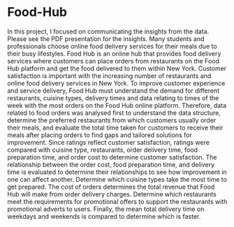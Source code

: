 # Food-Hub
In this project, I focused on communicating the insights from the data. Please see the PDF presentation for the insights.
Many students and professionals choose online food delivery services for their meals due to their busy lifestyles. Food Hub is an online hub that provides food delivery services where customers can place orders from restaurants on the Food Hub platform and get the food delivered to them within New York. Customer satisfaction is important with the increasing number of restaurants and online food delivery services in New York. To improve customer experience and service delivery, Food Hub must understand the demand for different restaurants, cuisine types, delivery times and data relating to times of the week with the most orders on the Food Hub online platform. Therefore, data related to food orders was analysed first to understand the data structure, determine the preferred restaurants from which customers usually order their meals, and evaluate the total time taken for customers to receive their meals after placing orders to find gaps and tailored solutions for improvement. Since ratings reflect customer satisfaction, ratings were compared with cuisine type, restaurants, order delivery time, food preparation time, and order cost to determine customer satisfaction.
The relationship between the order cost, food preparation time, and delivery time is evaluated to determine their relationships to see how improvement in one can affect another. Determine which cuisine types take the most time to get prepared. The cost of orders determines the total revenue that Food Hub will make from order delivery 
charges. Determine which restaurants meet the requirements for promotional offers to support the restaurants with promotional adverts to users. Finally, the mean total delivery time on weekdays and weekends is compared to determine which is faster.
